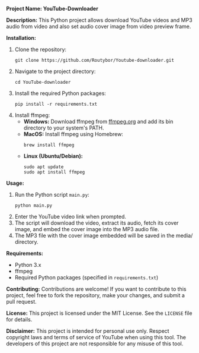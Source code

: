 **Project Name: YouTube-Downloader**

**Description:**
This Python project allows download YouTube videos and MP3 audio from video and also set audio cover image from video preview frame.

**Installation:**
1. Clone the repository:
   ```
   git clone https://github.com/Routybor/Youtube-downloader.git
   ```
2. Navigate to the project directory:
   ```
   cd YouTube-downloader
   ```
3. Install the required Python packages:
   ```
   pip install -r requirements.txt
   ```
4. Install ffmpeg:
   - **Windows:** Download ffmpeg from [ffmpeg.org](https://ffmpeg.org/download.html) and add its bin directory to your system's PATH.
   - **MacOS:** Install ffmpeg using Homebrew:
     ```
     brew install ffmpeg
     ```
   - **Linux (Ubuntu/Debian):**
     ```
     sudo apt update
     sudo apt install ffmpeg
     ```

**Usage:**
1. Run the Python script `main.py`:
   ```
   python main.py
   ```
2. Enter the YouTube video link when prompted.
3. The script will download the video, extract its audio, fetch its cover image, and embed the cover image into the MP3 audio file.
4. The MP3 file with the cover image embedded will be saved in the media/ directory.

**Requirements:**
- Python 3.x
- ffmpeg
- Required Python packages (specified in `requirements.txt`)

**Contributing:**
Contributions are welcome! If you want to contribute to this project, feel free to fork the repository, make your changes, and submit a pull request.

**License:**
This project is licensed under the MIT License. See the `LICENSE` file for details.

**Disclaimer:**
This project is intended for personal use only. Respect copyright laws and terms of service of YouTube when using this tool. The developers of this project are not responsible for any misuse of this tool.
